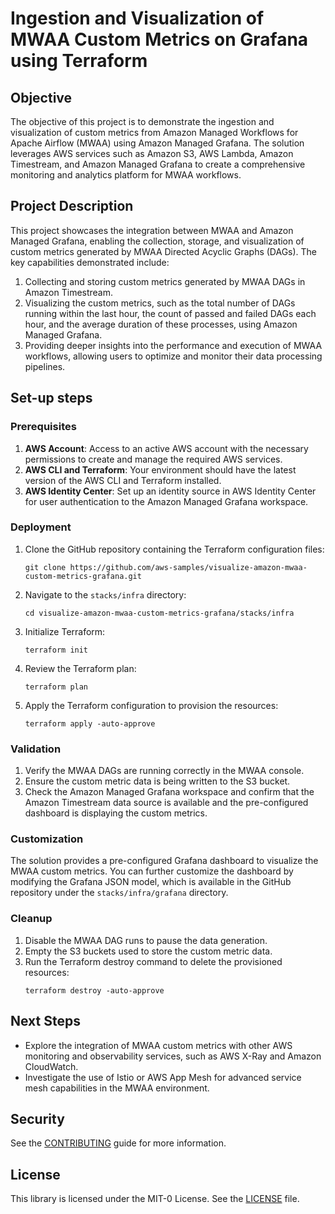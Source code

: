 # Ingestion and Visualization of MWAA Custom Metrics on Grafana using Terraform

## Objective

The objective of this project is to demonstrate the ingestion and visualization of custom metrics from Amazon Managed Workflows for Apache Airflow (MWAA) using Amazon Managed Grafana. The solution leverages AWS services such as Amazon S3, AWS Lambda, Amazon Timestream, and Amazon Managed Grafana to create a comprehensive monitoring and analytics platform for MWAA workflows.

## Project Description

This project showcases the integration between MWAA and Amazon Managed Grafana, enabling the collection, storage, and visualization of custom metrics generated by MWAA Directed Acyclic Graphs (DAGs). The key capabilities demonstrated include:

1. Collecting and storing custom metrics generated by MWAA DAGs in Amazon Timestream.
2. Visualizing the custom metrics, such as the total number of DAGs running within the last hour, the count of passed and failed DAGs each hour, and the average duration of these processes, using Amazon Managed Grafana.
3. Providing deeper insights into the performance and execution of MWAA workflows, allowing users to optimize and monitor their data processing pipelines.

## Set-up steps

### Prerequisites

1. **AWS Account**: Access to an active AWS account with the necessary permissions to create and manage the required AWS services.
2. **AWS CLI and Terraform**: Your environment should have the latest version of the AWS CLI and Terraform installed.
3. **AWS Identity Center**: Set up an identity source in AWS Identity Center for user authentication to the Amazon Managed Grafana workspace.

### Deployment

1. Clone the GitHub repository containing the Terraform configuration files:
   ```
   git clone https://github.com/aws-samples/visualize-amazon-mwaa-custom-metrics-grafana.git
   ```
2. Navigate to the `stacks/infra` directory:
   ```
   cd visualize-amazon-mwaa-custom-metrics-grafana/stacks/infra
   ```
3. Initialize Terraform:
   ```
   terraform init
   ```
4. Review the Terraform plan:
   ```
   terraform plan
   ```
5. Apply the Terraform configuration to provision the resources:
   ```
   terraform apply -auto-approve
   ```

### Validation

1. Verify the MWAA DAGs are running correctly in the MWAA console.
2. Ensure the custom metric data is being written to the S3 bucket.
3. Check the Amazon Managed Grafana workspace and confirm that the Amazon Timestream data source is available and the pre-configured dashboard is displaying the custom metrics.

### Customization

The solution provides a pre-configured Grafana dashboard to visualize the MWAA custom metrics. You can further customize the dashboard by modifying the Grafana JSON model, which is available in the GitHub repository under the `stacks/infra/grafana` directory.

### Cleanup

1. Disable the MWAA DAG runs to pause the data generation.
2. Empty the S3 buckets used to store the custom metric data.
3. Run the Terraform destroy command to delete the provisioned resources:
   ```
   terraform destroy -auto-approve
   ```

## Next Steps

- Explore the integration of MWAA custom metrics with other AWS monitoring and observability services, such as AWS X-Ray and Amazon CloudWatch.
- Investigate the use of Istio or AWS App Mesh for advanced service mesh capabilities in the MWAA environment.

## Security

See the [CONTRIBUTING](https://github.com/aws-samples/visualize-amazon-mwaa-custom-metrics-grafana/blob/main/CONTRIBUTING.md) guide for more information.

## License

This library is licensed under the MIT-0 License. See the [LICENSE](https://github.com/aws-samples/visualize-amazon-mwaa-custom-metrics-grafana/blob/main/LICENSE.md) file.
